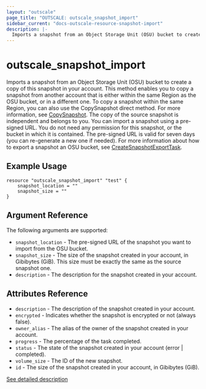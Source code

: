 ```yaml
---
layout: "outscale"
page_title: "OUTSCALE: outscale_snapshot_import"
sidebar_current: "docs-outscale-resource-snapshot-import"
description: |-
  Imports a snapshot from an Object Storage Unit (OSU) bucket to create a copy of this snapshot in your account.
---
```


# outscale_snapshot_import

Imports a snapshot from an Object Storage Unit (OSU) bucket to create a copy of this snapshot in your account.
This method enables you to copy a snapshot from another account that is either within the same Region as the OSU bucket, or in a different one. To copy a snapshot within the same Region, you can also use the CopySnapshot direct method. For more information, see [CopySnapshot](http://docs.outscale.com/api_fcu/operations/Action_CopySnapshot_post.html#_api_fcu-action_copysnapshot_post).
The copy of the source snapshot is independent and belongs to you.
You can import a snapshot using a pre-signed URL. You do not need any permission for this snapshot, or the bucket in which it is contained. The pre-signed URL is valid for seven days (you can re-generate a new one if needed). For more information about how to export a snapshot an OSU bucket, see [CreateSnapshotExportTask](http://docs.outscale.com/api_fcu/operations/Action_CreateSnapshotExportTask_post.html#_api_fcu-action_createsnapshotexporttask_post).

## Example Usage

```hcl
resource "outscale_snapshot_import" "test" {
    snapshot_location = ""
    snapshot_size = ""
}
```

## Argument Reference

The following arguments are supported:

* `snapshot_location` - The pre-signed URL of the snapshot you want to import from the OSU bucket.
* `snapshot_size` - The size of the snapshot created in your account, in Gibibytes (GiB). This size must be exactly the same as the source snapshot one.
* `description` - The description for the snapshot created in your account.

## Attributes Reference

* `description` - The description of the snapshot created in your account.
* `encrypted` - Indicates whether the snapshot is encrypted or not (always false).
* `owner_alias` - The alias of the owner of the snapshot created in your account.
* `progress` - The percentage of the task completed.
* `status` - The state of the snapshot created in your account (error | completed).
* `volume_size` - The ID of the new snapshot.
* `id` - The size of the snapshot created in your account, in Gibibytes (GiB).

[See detailed description](http://docs.outscale.com/api_fcu/operations/Action_ImportSnapshot_get.html#_api_fcu-action_importsnapshot_get)
